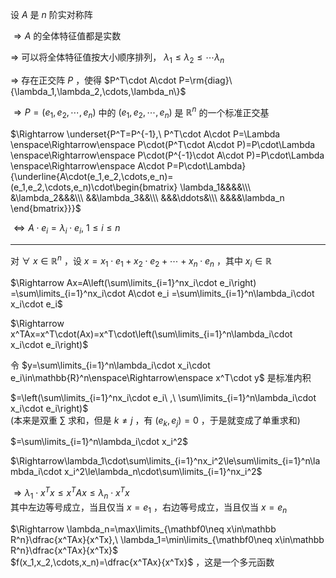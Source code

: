 设 $A$ 是 $n$ 阶实对称阵  
  
 $\Rightarrow A$ 的全体特征值都是实数  
  
 $\Rightarrow$ 可以将全体特征值按大小顺序排列， $\lambda_1\le\lambda_2\le\cdots\lambda_n$  
  
 $\Rightarrow$ 存在正交阵 $P$ ，使得 $P^T\cdot A\cdot P=\rm{diag}\{\lambda_1,\lambda_2,\cdots,\lambda_n\}$  
  
 $\Rightarrow P=(e_1,e_2,\cdots,e_n)$ 中的 $(e_1,e_2,\cdots,e_n)$ 是 $\mathbb{R}^n$ 的一个标准正交基  
  
 $\Rightarrow \underset{P^T=P^{-1},\ P^T\cdot A\cdot P=\Lambda  
\enspace\Rightarrow\enspace P\cdot(P^T\cdot A\cdot P)=P\cdot\Lambda  
\enspace\Rightarrow\enspace P\cdot(P^{-1}\cdot A\cdot P)=P\cdot\Lambda  
\enspace\Rightarrow\enspace A\cdot P=P\cdot\Lambda}  
{\underline{A\cdot(e_1,e_2,\cdots,e_n)=(e_1,e_2,\cdots,e_n)\cdot\begin{bmatrix}  
\lambda_1&&&&\\\ &\lambda_2&&&\\\ &&\lambda_3&&\\\ &&&\ddots&\\\ &&&&\lambda_n  
\end{bmatrix}}}$  
  
 $\Leftrightarrow A\cdot e_i=\lambda_i\cdot e_i,\ 1\le i\le n$  
  
---  
  
对 $\forall\ x\in\mathbb{R}^n$ ，设 $x=x_1\cdot e_1+x_2\cdot e_2+\cdots+x_n\cdot e_n$ ，其中 $x_i\in\mathbb R$  
  
 $\Rightarrow Ax=A\left(\sum\limits_{i=1}^nx_i\cdot e_i\right)  
=\sum\limits_{i=1}^nx_i\cdot A\cdot e_i  
=\sum\limits_{i=1}^n\lambda_i\cdot x_i\cdot e_i$  
  
 $\Rightarrow x^TAx=x^T\cdot(Ax)=x^T\cdot\left(\sum\limits_{i=1}^n\lambda_i\cdot x_i\cdot e_i\right)$  
  
令 $y=\sum\limits_{i=1}^n\lambda_i\cdot x_i\cdot e_i\in\mathbb{R}^n\enspace\Rightarrow\enspace x^T\cdot y$  是标准内积  
  
 $=\left(\sum\limits_{i=1}^nx_i\cdot e_i\ ,\ \sum\limits_{i=1}^n\lambda_i\cdot x_i\cdot e_i\right)$  
(本来是双重 $\sum$ 求和，但是 $k\neq j$ ，有 $(e_k,e_j)=0$ ，于是就变成了单重求和)  
  
 $=\sum\limits_{i=1}^n\lambda_i\cdot x_i^2$  
  
 $\Rightarrow\lambda_1\cdot\sum\limits_{i=1}^nx_i^2\le\sum\limits_{i=1}^n\lambda_i\cdot x_i^2\le\lambda_n\cdot\sum\limits_{i=1}^nx_i^2$  
  
 $\Rightarrow\lambda_1\cdot x^Tx\le x^TAx\le\lambda_n\cdot x^Tx$  
其中左边等号成立，当且仅当 $x=e_1$ ，右边等号成立，当且仅当 $x=e_n$  
  
 $\Rightarrow \lambda_n=\max\limits_{\mathbf0\neq x\in\mathbb R^n}\dfrac{x^TAx}{x^Tx},\  
\lambda_1=\min\limits_{\mathbf0\neq x\in\mathbb R^n}\dfrac{x^TAx}{x^Tx}$  
 $f(x_1,x_2,\cdots,x_n)=\dfrac{x^TAx}{x^Tx}$ ，这是一个多元函数  
